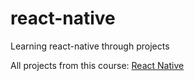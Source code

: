# react-native
Learning react-native through projects

All projects from this course: [React Native](https://www.udemy.com/course/the-complete-react-native-and-redux-course/)